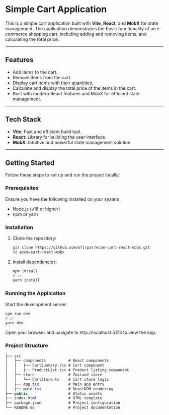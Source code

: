 # Simple Cart Application

This is a simple cart application built with **Vite**, **React**, and **MobX** for state management. The application demonstrates the basic functionality of an e-commerce shopping cart, including adding and removing items, and calculating the total price.

---

## Features

- Add items to the cart.
- Remove items from the cart.
- Display cart items with their quantities.
- Calculate and display the total price of the items in the cart.
- Built with modern React features and MobX for efficient state management.

---

## Tech Stack

- **Vite**: Fast and efficient build tool.
- **React**: Library for building the user interface.
- **MobX**: Intuitive and powerful state management solution.

---

## Getting Started

Follow these steps to set up and run the project locally:

### Prerequisites

Ensure you have the following installed on your system:
- Node.js (v16 or higher)
- npm or yarn

### Installation

1. Clone the repository:
   ```bash
   git clone https://github.com/ofirpar/ecom-cart-react-mobx.git
   cd ecom-cart-react-mobx
2. Install dependencies:
    ```bash
    npm install
    # or
    yarn install

### Running the Application

Start the development server:
  ```bash
  npm run dev
  # or
  yarn dev
  ```

Open your browser and navigate to http://localhost:5173 to view the app.

### Project Structure
```csharp
├── src
│   ├── components          # React components
│   │   ├── CartSummary.tsx # Cart component
│   │   ├── ProductList.tsx # Product listing component
│   ├── store               # Zustand store
│   │   └── CartStore.ts    # Cart store logic
│   ├── App.tsx             # Main app entry
│   ├── main.tsx            # ReactDOM rendering
├── public                  # Static assets
├── index.html              # HTML template
├── package.json            # Project configuration
└── README.md               # Project documentation
```